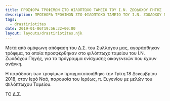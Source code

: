 ```yaml
---
title: ΠΡΟΣΦΟΡΑ ΤΡΟΦΙΜΩΝ ΣΤΟ ΦΙΛΟΠΤΩΧΟ ΤΑΜΕΙΟ ΤΟΥ Ι.Ν. ΖΩΟΔΟΧΟΥ ΠΗΓΗΣ
description: ΠΡΟΣΦΟΡΑ ΤΡΟΦΙΜΩΝ ΣΤΟ ΦΙΛΟΠΤΩΧΟ ΤΑΜΕΙΟ ΤΟΥ Ι.Ν. ΖΩΟΔΟΧΟΥ ΠΗΓΗΣ
tags:
  - drastiriotites
date: 2019-01-06T19:56:32+00:00
layout: layouts/drastiriotites.njk
---
```

Μετά από ομόφωνη απόφαση του Δ.Σ. του Συλλόγου μας, αγοράσθηκαν τρόφιμα, τα οποία προσφέρθηκαν στο φιλόπτωχο ταμείου του Ι.Ν. Ζωοδόχου Πηγής, για το πρόγραμμα ενίσχυσης οικογενειών που έχουν ανάγκη.

Η παράδοση των τροφίμων πραγματοποιήθηκε την Τρίτη 18 Δεκεμβρίου 2018, στον Ιερό Ναό, παρουσία του Ιερέως, π. Ευγενίου με μελών του Φιλόπτωχου Ταμείου.

ΤΟ Δ.Σ.
<!-- excerpt -->

